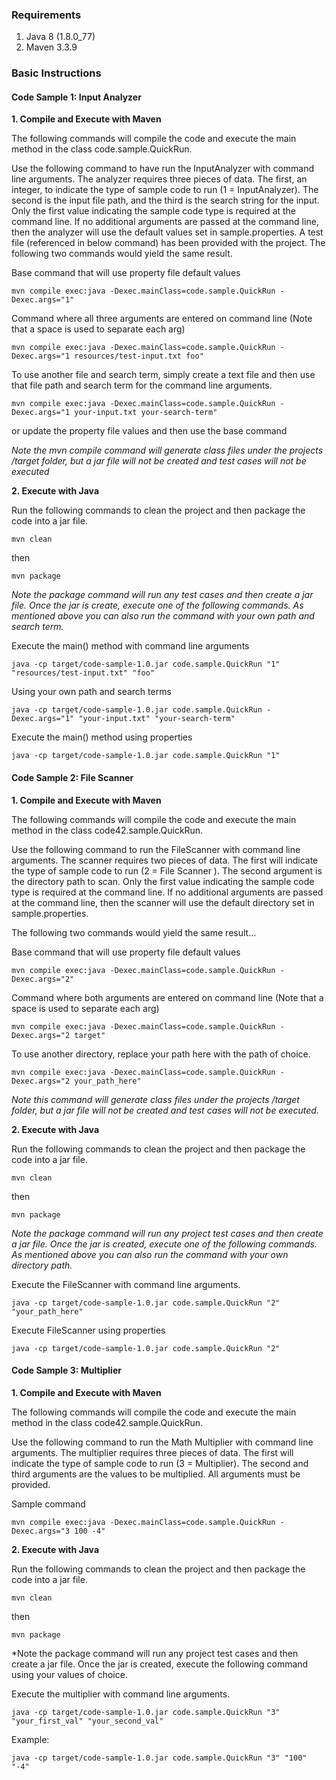 ### Requirements 

1. Java 8 (1.8.0_77)
2. Maven 3.3.9 

### Basic Instructions


#### Code Sample 1: Input Analyzer

**1. Compile and Execute with Maven**

The following commands will compile the code and execute the main method in the class code.sample.QuickRun.

Use the following command to have run the InputAnalyzer with command line arguments.   The analyzer requires three pieces of data.  The first, an integer, to indicate the type of sample code to run (1 = InputAnalyzer).  The second is the input file path, and the third is the search string for the input.  Only the first value indicating the sample code type is required at the command line.  If no additional arguments are passed at the command line, then the analyzer will use the default values set in sample.properties.  A test file (referenced in below command) has been provided with the project. The following two commands would yield the same result.

Base command that will use property file default values

`mvn compile exec:java -Dexec.mainClass=code.sample.QuickRun -Dexec.args="1"`

Command where all three arguments are entered on command line (Note that a space is used to separate each arg)

`mvn compile exec:java -Dexec.mainClass=code.sample.QuickRun -Dexec.args="1 resources/test-input.txt foo"`

To use another file and search term, simply create a text file and then use that file path and search term for the command line arguments. 

`mvn compile exec:java -Dexec.mainClass=code.sample.QuickRun -Dexec.args="1 your-input.txt your-search-term"`

or update the property file values and then use the base command 

*Note the mvn compile command will generate class files under the projects /target folder, but a jar file will not be created and test cases will not be executed*

**2. Execute with Java**

Run the following commands to clean the project and then package the code into a jar file.  

`mvn clean`

then 

`mvn package`

*Note the package command will run any test cases and then create a jar file.  Once the jar is create, execute one of the following commands.  As mentioned above you can also run the command with your own path and search term.*

Execute the main() method with command line arguments

`java -cp target/code-sample-1.0.jar code.sample.QuickRun "1" "resources/test-input.txt" "foo"`

Using your own path and search terms

`java -cp target/code-sample-1.0.jar code.sample.QuickRun -Dexec.args="1" "your-input.txt" "your-search-term"`

Execute the main() method using properties

`java -cp target/code-sample-1.0.jar code.sample.QuickRun "1"`


#### Code Sample 2: File Scanner

**1. Compile and Execute with Maven**

The following commands will compile the code and execute the main method in the class code42.sample.QuickRun.

Use the following command to run the FileScanner with command line arguments.  The scanner requires two pieces of data.  The first will indicate the type of sample code to run (2 = File Scanner ).  The second argument is the directory path to scan.  Only the first value indicating the sample code type is required at the command line.  If no additional arguments are passed at the command line, then the scanner will use the default directory set in sample.properties.  

The following two commands would yield the same result…

Base command that will use property file default values

`mvn compile exec:java -Dexec.mainClass=code.sample.QuickRun -Dexec.args="2"`

Command where both arguments are entered on command line (Note that a space is used to separate each arg)

`mvn compile exec:java -Dexec.mainClass=code.sample.QuickRun -Dexec.args="2 target"`

To use another directory, replace your path here with the path of choice.

`mvn compile exec:java -Dexec.mainClass=code.sample.QuickRun -Dexec.args="2 your_path_here"`

*Note this command will generate class files under the projects /target folder, but a jar file will not be created and test cases will not be executed.*

**2. Execute with Java**

Run the following commands to clean the project and then package the code into a jar file.  

`mvn clean`

then 

`mvn package`

*Note the package command will run any project test cases and then create a jar file.  Once the jar is created, execute one of the following commands.  As mentioned above you can also run the command with your own directory path.*

Execute the FileScanner with command line arguments. 

`java -cp target/code-sample-1.0.jar code.sample.QuickRun "2" "your_path_here"`

Execute FileScanner using properties

`java -cp target/code-sample-1.0.jar code.sample.QuickRun "2"`

#### Code Sample 3: Multiplier

**1. Compile and Execute with Maven**

The following commands will compile the code and execute the main method in the class code42.sample.QuickRun.

Use the following command to run the Math Multiplier with command line arguments.  The multiplier requires three pieces of data.  The first will indicate the type of sample code to run (3 = Multiplier).  The second and third arguments are the values to be multiplied.  All arguments must be provided.

Sample command

`mvn compile exec:java -Dexec.mainClass=code.sample.QuickRun -Dexec.args="3 100 -4"`

**2. Execute with Java**

Run the following commands to clean the project and then package the code into a jar file.  

`mvn clean`

then 

`mvn package`

*Note the package command will run any project test cases and then create a jar file.  Once the jar is created, execute the following command using your values of choice.

Execute the multiplier with command line arguments. 

`java -cp target/code-sample-1.0.jar code.sample.QuickRun "3" "your_first_val" "your_second_val"`

Example:

`java -cp target/code-sample-1.0.jar code.sample.QuickRun "3" "100" "-4"`



